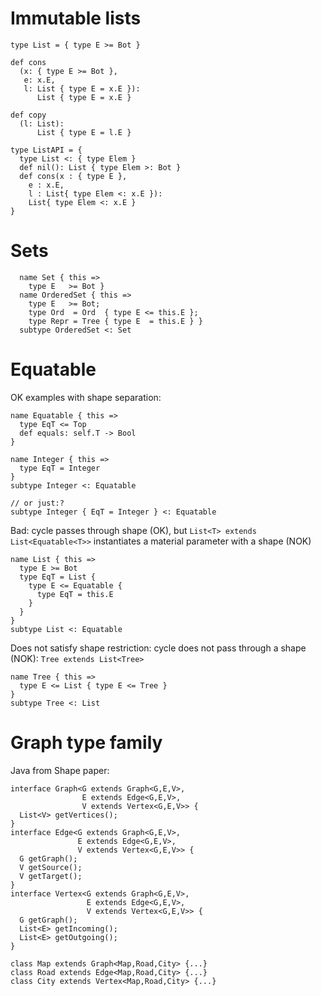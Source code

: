 # Immutable lists

```
type List = { type E >= Bot }
```

```
def cons
  (x: { type E >= Bot },
   e: x.E,
   l: List { type E = x.E }):
      List { type E = x.E }
```

```
def copy
  (l: List):
      List { type E = l.E }
```


```
type ListAPI = {
  type List <: { type Elem }
  def nil(): List { type Elem >: Bot }
  def cons(x : { type E },
    e : x.E,
    l : List{ type Elem <: x.E }):
    List{ type Elem <: x.E }
}
```



# Sets
```
  name Set { this =>
    type E   >= Bot }
  name OrderedSet { this =>
    type E   >= Bot;
    type Ord  = Ord  { type E <= this.E };
    type Repr = Tree { type E  = this.E } }
  subtype OrderedSet <: Set
```


# Equatable

OK examples with shape separation:

```
name Equatable { this =>
  type EqT <= Top
  def equals: self.T -> Bool
}

name Integer { this =>
  type EqT = Integer
}
subtype Integer <: Equatable

// or just:?
subtype Integer { EqT = Integer } <: Equatable
```


Bad: cycle passes through shape (OK), but `List<T> extends List<Equatable<T>>` instantiates a material parameter with a shape (NOK)
```
name List { this =>
  type E >= Bot
  type EqT = List {
    type E <= Equatable {
      type EqT = this.E
    }
  }
}
subtype List <: Equatable
```

Does not satisfy shape restriction: cycle does not pass through a shape (NOK): `Tree extends List<Tree>`
```
name Tree { this =>
  type E <= List { type E <= Tree }
}
subtype Tree <: List
```



# Graph type family
Java from Shape paper:
```
interface Graph<G extends Graph<G,E,V>,
                E extends Edge<G,E,V>,
                V extends Vertex<G,E,V>> {
  List<V> getVertices();
}
interface Edge<G extends Graph<G,E,V>,
               E extends Edge<G,E,V>,
               V extends Vertex<G,E,V>> {
  G getGraph();
  V getSource();
  V getTarget();
}
interface Vertex<G extends Graph<G,E,V>,
                 E extends Edge<G,E,V>,
                 V extends Vertex<G,E,V>> {
  G getGraph();
  List<E> getIncoming();
  List<E> getOutgoing();
}

class Map extends Graph<Map,Road,City> {...}
class Road extends Edge<Map,Road,City> {...}
class City extends Vertex<Map,Road,City> {...}
```